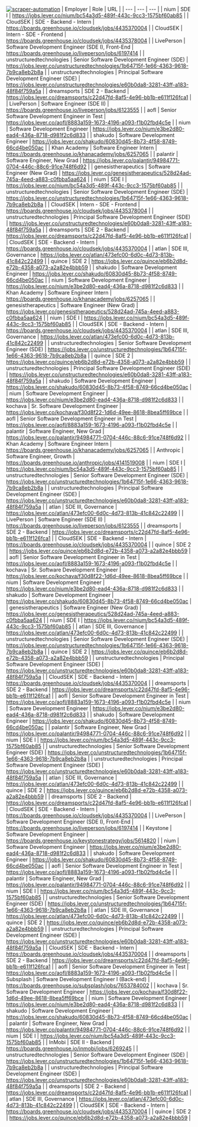 [![scraper-automation](https://github.com/azad-ali786/Job_Openings/actions/workflows/scraper-automation.yml/badge.svg)](https://github.com/azad-ali786/Job_Openings/actions/workflows/scraper-automation.yml)
| Employer | Role | URL |
| --- | --- | --- |
| nium | SDE I | https://jobs.lever.co/nium/bc54a3d5-489f-443c-9cc3-1575bf60ab85 |
| CloudSEK | SDE - Backend - Intern | https://boards.greenhouse.io/cloudsek/jobs/4435370004 |
| CloudSEK | Intern - SDE - Frontend | https://boards.greenhouse.io/cloudsek/jobs/4435378004 |
| LivePerson | Software Development Engineer (SDE I), Front-End | https://boards.greenhouse.io/liveperson/jobs/6197414 |
| unstructuredtechnologies | Senior Software Development Engineer (SDE) | https://jobs.lever.co/unstructuredtechnologies/1b64715f-1e66-4363-9618-7b9ca8eb2b8a |
| unstructuredtechnologies | Principal Software Development Engineer (SDE) | https://jobs.lever.co/unstructuredtechnologies/e60b0da8-3281-43ff-a183-48f84f759a5a |
| dreamsports | SDE 2 - Backend | https://jobs.lever.co/dreamsports/c22d47fd-8af5-4e96-bb1b-e611f126fca1 |
| LivePerson | Software Engineer (SDE II) | https://boards.greenhouse.io/liveperson/jobs/6123555 |
| aofl | Senior Software Development Engineer in Test | https://jobs.lever.co/aofl/8883a159-1673-4196-a093-f1b02fbd4c5e |
| nium | Software Development Engineer | https://jobs.lever.co/nium/e3be2d80-ead4-436a-8718-d981f2c6d833 |
| shakudo | Software Development Engineer | https://jobs.lever.co/shakudo/60830d45-8b73-4f58-8749-66cd4be050ac |
| Khan Academy | Software Engineer Intern | https://boards.greenhouse.io/khanacademy/jobs/6257065 |
| palantir | Software Engineer, New Grad | https://jobs.lever.co/palantir/94984771-0704-446c-88c6-91ce748f6d92 |
| genesistherapeutics | Software Engineer (New Grad) | https://jobs.lever.co/genesistherapeutics/528d24ad-745a-4eed-a883-c0fbba5aa624 |
| nium | SDE I | https://jobs.lever.co/nium/bc54a3d5-489f-443c-9cc3-1575bf60ab85 |
| unstructuredtechnologies | Senior Software Development Engineer (SDE) | https://jobs.lever.co/unstructuredtechnologies/1b64715f-1e66-4363-9618-7b9ca8eb2b8a |
| CloudSEK | Intern - SDE - Frontend | https://boards.greenhouse.io/cloudsek/jobs/4435378004 |
| unstructuredtechnologies | Principal Software Development Engineer (SDE) | https://jobs.lever.co/unstructuredtechnologies/e60b0da8-3281-43ff-a183-48f84f759a5a |
| dreamsports | SDE 2 - Backend | https://jobs.lever.co/dreamsports/c22d47fd-8af5-4e96-bb1b-e611f126fca1 |
| CloudSEK | SDE - Backend - Intern | https://boards.greenhouse.io/cloudsek/jobs/4435370004 |
| atlan | SDE III, Governance | https://jobs.lever.co/atlan/473efc00-6d0c-4d73-813b-41c842c22499 |
| quince | SDE 2 | https://jobs.lever.co/quince/eb6b2d8d-e72b-4358-a073-a2a82e4bbb59 |
| shakudo | Software Development Engineer | https://jobs.lever.co/shakudo/60830d45-8b73-4f58-8749-66cd4be050ac |
| nium | Software Development Engineer | https://jobs.lever.co/nium/e3be2d80-ead4-436a-8718-d981f2c6d833 |
| Khan Academy | Software Engineer Intern | https://boards.greenhouse.io/khanacademy/jobs/6257065 |
| genesistherapeutics | Software Engineer (New Grad) | https://jobs.lever.co/genesistherapeutics/528d24ad-745a-4eed-a883-c0fbba5aa624 |
| nium | SDE I | https://jobs.lever.co/nium/bc54a3d5-489f-443c-9cc3-1575bf60ab85 |
| CloudSEK | SDE - Backend - Intern | https://boards.greenhouse.io/cloudsek/jobs/4435370004 |
| atlan | SDE III, Governance | https://jobs.lever.co/atlan/473efc00-6d0c-4d73-813b-41c842c22499 |
| unstructuredtechnologies | Senior Software Development Engineer (SDE) | https://jobs.lever.co/unstructuredtechnologies/1b64715f-1e66-4363-9618-7b9ca8eb2b8a |
| quince | SDE 2 | https://jobs.lever.co/quince/eb6b2d8d-e72b-4358-a073-a2a82e4bbb59 |
| unstructuredtechnologies | Principal Software Development Engineer (SDE) | https://jobs.lever.co/unstructuredtechnologies/e60b0da8-3281-43ff-a183-48f84f759a5a |
| shakudo | Software Development Engineer | https://jobs.lever.co/shakudo/60830d45-8b73-4f58-8749-66cd4be050ac |
| nium | Software Development Engineer | https://jobs.lever.co/nium/e3be2d80-ead4-436a-8718-d981f2c6d833 |
| kochava | Sr. Software Development Engineer | https://jobs.lever.co/kochava/f30d8f22-1d6d-49ee-8618-8bea5ff69bce |
| aofl | Senior Software Development Engineer in Test | https://jobs.lever.co/aofl/8883a159-1673-4196-a093-f1b02fbd4c5e |
| palantir | Software Engineer, New Grad | https://jobs.lever.co/palantir/94984771-0704-446c-88c6-91ce748f6d92 |
| Khan Academy | Software Engineer Intern | https://boards.greenhouse.io/khanacademy/jobs/6257065 |
| Anthropic | Software Engineer, Growth | https://boards.greenhouse.io/anthropic/jobs/4141519008 |
| nium | SDE I | https://jobs.lever.co/nium/bc54a3d5-489f-443c-9cc3-1575bf60ab85 |
| unstructuredtechnologies | Senior Software Development Engineer (SDE) | https://jobs.lever.co/unstructuredtechnologies/1b64715f-1e66-4363-9618-7b9ca8eb2b8a |
| unstructuredtechnologies | Principal Software Development Engineer (SDE) | https://jobs.lever.co/unstructuredtechnologies/e60b0da8-3281-43ff-a183-48f84f759a5a |
| atlan | SDE III, Governance | https://jobs.lever.co/atlan/473efc00-6d0c-4d73-813b-41c842c22499 |
| LivePerson | Software Engineer (SDE II) | https://boards.greenhouse.io/liveperson/jobs/6123555 |
| dreamsports | SDE 2 - Backend | https://jobs.lever.co/dreamsports/c22d47fd-8af5-4e96-bb1b-e611f126fca1 |
| CloudSEK | SDE - Backend - Intern | https://boards.greenhouse.io/cloudsek/jobs/4435370004 |
| quince | SDE 2 | https://jobs.lever.co/quince/eb6b2d8d-e72b-4358-a073-a2a82e4bbb59 |
| aofl | Senior Software Development Engineer in Test | https://jobs.lever.co/aofl/8883a159-1673-4196-a093-f1b02fbd4c5e |
| kochava | Sr. Software Development Engineer | https://jobs.lever.co/kochava/f30d8f22-1d6d-49ee-8618-8bea5ff69bce |
| nium | Software Development Engineer | https://jobs.lever.co/nium/e3be2d80-ead4-436a-8718-d981f2c6d833 |
| shakudo | Software Development Engineer | https://jobs.lever.co/shakudo/60830d45-8b73-4f58-8749-66cd4be050ac |
| genesistherapeutics | Software Engineer (New Grad) | https://jobs.lever.co/genesistherapeutics/528d24ad-745a-4eed-a883-c0fbba5aa624 |
| nium | SDE I | https://jobs.lever.co/nium/bc54a3d5-489f-443c-9cc3-1575bf60ab85 |
| atlan | SDE III, Governance | https://jobs.lever.co/atlan/473efc00-6d0c-4d73-813b-41c842c22499 |
| unstructuredtechnologies | Senior Software Development Engineer (SDE) | https://jobs.lever.co/unstructuredtechnologies/1b64715f-1e66-4363-9618-7b9ca8eb2b8a |
| quince | SDE 2 | https://jobs.lever.co/quince/eb6b2d8d-e72b-4358-a073-a2a82e4bbb59 |
| unstructuredtechnologies | Principal Software Development Engineer (SDE) | https://jobs.lever.co/unstructuredtechnologies/e60b0da8-3281-43ff-a183-48f84f759a5a |
| CloudSEK | SDE - Backend - Intern | https://boards.greenhouse.io/cloudsek/jobs/4435370004 |
| dreamsports | SDE 2 - Backend | https://jobs.lever.co/dreamsports/c22d47fd-8af5-4e96-bb1b-e611f126fca1 |
| aofl | Senior Software Development Engineer in Test | https://jobs.lever.co/aofl/8883a159-1673-4196-a093-f1b02fbd4c5e |
| nium | Software Development Engineer | https://jobs.lever.co/nium/e3be2d80-ead4-436a-8718-d981f2c6d833 |
| shakudo | Software Development Engineer | https://jobs.lever.co/shakudo/60830d45-8b73-4f58-8749-66cd4be050ac |
| palantir | Software Engineer, New Grad | https://jobs.lever.co/palantir/94984771-0704-446c-88c6-91ce748f6d92 |
| nium | SDE I | https://jobs.lever.co/nium/bc54a3d5-489f-443c-9cc3-1575bf60ab85 |
| unstructuredtechnologies | Senior Software Development Engineer (SDE) | https://jobs.lever.co/unstructuredtechnologies/1b64715f-1e66-4363-9618-7b9ca8eb2b8a |
| unstructuredtechnologies | Principal Software Development Engineer (SDE) | https://jobs.lever.co/unstructuredtechnologies/e60b0da8-3281-43ff-a183-48f84f759a5a |
| atlan | SDE III, Governance | https://jobs.lever.co/atlan/473efc00-6d0c-4d73-813b-41c842c22499 |
| quince | SDE 2 | https://jobs.lever.co/quince/eb6b2d8d-e72b-4358-a073-a2a82e4bbb59 |
| dreamsports | SDE 2 - Backend | https://jobs.lever.co/dreamsports/c22d47fd-8af5-4e96-bb1b-e611f126fca1 |
| CloudSEK | SDE - Backend - Intern | https://boards.greenhouse.io/cloudsek/jobs/4435370004 |
| LivePerson | Software Development Engineer (SDE I), Front-End | https://boards.greenhouse.io/liveperson/jobs/6197414 |
| Keystone | Software Development Engineer | https://boards.greenhouse.io/keystonestrategy/jobs/5614820 |
| nium | Software Development Engineer | https://jobs.lever.co/nium/e3be2d80-ead4-436a-8718-d981f2c6d833 |
| shakudo | Software Development Engineer | https://jobs.lever.co/shakudo/60830d45-8b73-4f58-8749-66cd4be050ac |
| aofl | Senior Software Development Engineer in Test | https://jobs.lever.co/aofl/8883a159-1673-4196-a093-f1b02fbd4c5e |
| palantir | Software Engineer, New Grad | https://jobs.lever.co/palantir/94984771-0704-446c-88c6-91ce748f6d92 |
| nium | SDE I | https://jobs.lever.co/nium/bc54a3d5-489f-443c-9cc3-1575bf60ab85 |
| unstructuredtechnologies | Senior Software Development Engineer (SDE) | https://jobs.lever.co/unstructuredtechnologies/1b64715f-1e66-4363-9618-7b9ca8eb2b8a |
| atlan | SDE III, Governance | https://jobs.lever.co/atlan/473efc00-6d0c-4d73-813b-41c842c22499 |
| quince | SDE 2 | https://jobs.lever.co/quince/eb6b2d8d-e72b-4358-a073-a2a82e4bbb59 |
| unstructuredtechnologies | Principal Software Development Engineer (SDE) | https://jobs.lever.co/unstructuredtechnologies/e60b0da8-3281-43ff-a183-48f84f759a5a |
| CloudSEK | SDE - Backend - Intern | https://boards.greenhouse.io/cloudsek/jobs/4435370004 |
| dreamsports | SDE 2 - Backend | https://jobs.lever.co/dreamsports/c22d47fd-8af5-4e96-bb1b-e611f126fca1 |
| aofl | Senior Software Development Engineer in Test | https://jobs.lever.co/aofl/8883a159-1673-4196-a093-f1b02fbd4c5e |
| Subsplash | Software Development Engineer I (Back-end) | https://boards.greenhouse.io/subsplash/jobs/7653784002 |
| kochava | Sr. Software Development Engineer | https://jobs.lever.co/kochava/f30d8f22-1d6d-49ee-8618-8bea5ff69bce |
| nium | Software Development Engineer | https://jobs.lever.co/nium/e3be2d80-ead4-436a-8718-d981f2c6d833 |
| shakudo | Software Development Engineer | https://jobs.lever.co/shakudo/60830d45-8b73-4f58-8749-66cd4be050ac |
| palantir | Software Engineer, New Grad | https://jobs.lever.co/palantir/94984771-0704-446c-88c6-91ce748f6d92 |
| nium | SDE I | https://jobs.lever.co/nium/bc54a3d5-489f-443c-9cc3-1575bf60ab85 |
| InMobi | SDE II - Backend | https://boards.greenhouse.io/inmobi/jobs/6269245 |
| unstructuredtechnologies | Senior Software Development Engineer (SDE) | https://jobs.lever.co/unstructuredtechnologies/1b64715f-1e66-4363-9618-7b9ca8eb2b8a |
| unstructuredtechnologies | Principal Software Development Engineer (SDE) | https://jobs.lever.co/unstructuredtechnologies/e60b0da8-3281-43ff-a183-48f84f759a5a |
| dreamsports | SDE 2 - Backend | https://jobs.lever.co/dreamsports/c22d47fd-8af5-4e96-bb1b-e611f126fca1 |
| atlan | SDE III, Governance | https://jobs.lever.co/atlan/473efc00-6d0c-4d73-813b-41c842c22499 |
| CloudSEK | SDE - Backend - Intern | https://boards.greenhouse.io/cloudsek/jobs/4435370004 |
| quince | SDE 2 | https://jobs.lever.co/quince/eb6b2d8d-e72b-4358-a073-a2a82e4bbb59 |